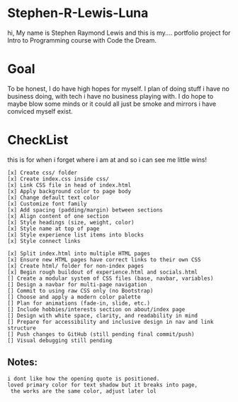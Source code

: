 # Stephen-R-Lewis-Luna
hi, My name is Stephen Raymond Lewis and this is my....
portfolio project for Intro to Programming course with Code the Dream.

# Goal
To be honest, I do have high hopes for myself. I plan of doing stuff i have no business doing,
with tech i have no business playing with. I do hope to maybe blow some minds or it could all 
just be smoke and mirrors i have conviced myself exist.


# CheckList
this is for when i forget where i am at and so i can see me little wins!

    [x] Create css/ folder
    [x] Create index.css inside css/
    [x] Link CSS file in head of index.html
    [x] Apply background color to page body
    [x] Change default text color
    [x] Customize font family
    [x] Add spacing (padding/margin) between sections
    [x] Align content of one section
    [x] Style headings (size, weight, color)
    [x] Style name at top of page
    [x] Style experience list items into blocks
    [x] Style connect links
    
    [x] Split index.html into multiple HTML pages
    [x] Ensure new HTML pages have correct links to their own CSS
    [x] Create html/ folder for non-index pages
    [x] Begin rough buildout of experience.html and socials.html
    [] Create a modular system of CSS files (base, navbar, variables)
    [] Design a navbar for multi-page navigation
    [] Commit to using raw CSS only (no Bootstrap)
    [] Choose and apply a modern color palette
    [] Plan for animations (fade-in, slide, etc.)
    [] Include hobbies/interests section on about/index page
    [] Design with white space, clarity, and readability in mind
    [] Prepare for accessibility and inclusive design in nav and link structure
    [] Push changes to GitHub (still pending final commit/push)
    [] Visual debugging still pending

## Notes:
    i dont like how the opening quote is positioned.
    loved primary color for text shadow but it breaks into page,
     the works are the same color, adjust later lol